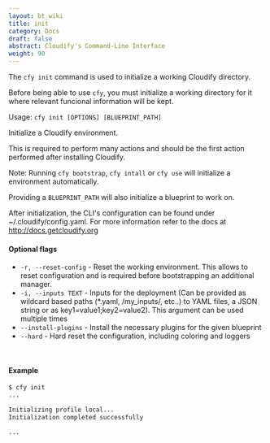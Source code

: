 ```yaml
---
layout: bt_wiki
title: init
category: Docs
draft: false
abstract: Cloudify's Command-Line Interface
weight: 90
---
```


The `cfy init` command is used to initialize a working Cloudify directory.

Before being able to use `cfy`, you must initialize a working directory for it where relevant funcional information will be kept.

Usage: `cfy init [OPTIONS] [BLUEPRINT_PATH]`

Initialize a Cloudify environment.

This is required to perform many actions and should be the first action
performed after installing Cloudify.

Note: Running `cfy bootstrap`, `cfy intall` or `cfy use` will initialize a
environment automatically.

Providing a `BLUEPRINT_PATH` will also initialize a blueprint to work on.

After initialization, the CLI's configuration can be found under
~/.cloudify/config.yaml. For more information refer to the docs at
http://docs.getcloudify.org

#### Optional flags

* `-r, --reset-config` - 
						Reset the working environment. This allows to reset configuration and is required before bootstrapping an additional manager.
* `-i, --inputs TEXT` - Inputs for the deployment (Can be provided as wildcard
                        based paths (*.yaml, /my_inputs/, etc..) to YAML files,
                        a JSON string or as key1=value1;key2=value2). This
                        argument can be used multiple times
* `--install-plugins` - Install the necessary plugins for the given blueprint
* `--hard` -            Hard reset the configuration, including coloring and
                        loggers


&nbsp;
#### Example

```markdown
$ cfy init
...

Initializing profile local...
Initialization completed successfully

...
```